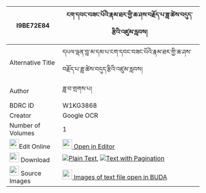 |I9BE72E84|ངག་དབང་བཟང་པོའི་རྣམ་ཐར་གྱི་ཆ་ཤས་བརྗོད་པ་ཟླ་ཚེས་བདུད་རྩིའི་འཛུམ་རླབས། 
| --- | --- 
|Alternative Title |དཔལ་ལྡན་བླ་མ་དམ་པ་ངག་དབང་བཟང་པོའི་རྣམ་ཐར་གྱི་ཆ་ཤས་བརྗོད་པ་ཟླ་ཚེས་བདུད་རྩིའི་འཛུམ་རླབས།
|Author| ཟླ་བ་གྲགས་པ།
|BDRC ID | W1KG3868
|Creator | Google OCR
|Number of Volumes| 1
|<img width="25" src="https://img.icons8.com/color/25/000000/edit-property.png">Edit Online| [<img width="25" src="https://avatars.githubusercontent.com/u/45091458?s=200&v=4"> Open in Editor](http://editor.openpecha.org/I9BE72E84)
|<img width="25" src="https://img.icons8.com/fluent/48/000000/download-2.png"/>  Download | [![](https://img.icons8.com/color/20/000000/txt.png)Plain Text](https://github.com/Openpecha/I9BE72E84/releases/download/v1/ngawang_zangpo_i_namtar_gyi_ch_plain_I9BE72E84.zip), [![](https://img.icons8.com/color/20/000000/txt.png)Text with Pagination](https://github.com/Openpecha/I9BE72E84/releases/download/v1/ngawang_zangpo_i_namtar_gyi_ch_pages_I9BE72E84.zip)
|<img width="25" src="https://img.icons8.com/plasticine/100/000000/pictures-folder.png"/>  Source Images | [<img width="25" src="https://library.bdrc.io/icons/BUDA-small.svg"> Images of text file open in BUDA](https://library.bdrc.io/show/bdr:W1KG3868)